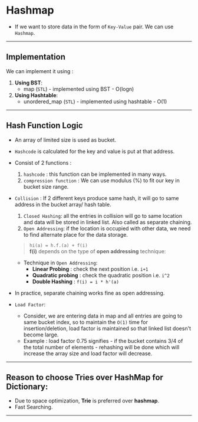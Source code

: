 # Hashmap 

 *  If we want to store data in the form of ```Key-Value``` pair. We can use ```Hashmap```.

---

## Implementation
We can implement it using :
1.  **Using BST**:
    -   map (```STL```) - implemented using BST - O(logn)
2.  **Using Hashtable**:
    -   unordered_map (```STL```) - implemented using hashtable - O(1)

---

## Hash Function Logic
-   An array of limited size is used as bucket.
-   ```Hashcode``` is calculated for the key and value is put at that address.
-   Consist of 2 functions :
    1.  ```hashcode``` : this function can be implemented in many ways. 
    2.  ```compression function``` : We can use modulus (%) to fit our key in bucket size range.

-   ```Collision``` : If 2 different keys produce same hash, it will go to same address in the bucket array/ hash table.
    1.  ```Closed Hashing```: all the entries in collision will go to same location and data will be stored in linked list. Also called as separate chaining.
    2.  ```Open Addressing```: if the location is occupied with other data, we need to find alternate place for the data storage. <br>
     > ```hi(a) = h.f.(a) + f(i)```<br>
     > **f(i)** depends on the type of **open addressing** technique:
    -   Technique in ```Open Addressing```:
        -   **Linear Probing** : check the next position i.e. ```i+1```
        -   **Quadratic probing** : check the quadratic position i.e. ```i^2```
        -   **Double Hashing** :  ```f(i) = i * h'(a)```
-   In practice, separate chaining works fine as open addressing. 
-   ```Load Factor```:
    -   Consider, we are entering data in map and all entries are going to same bucket index, so to maintain the ```O(1)``` time for insertion/deletion, load factor is maintained so that linked list doesn't become large.<br>
    -   Example : load factor 0.75 signifies - if the bucket contains 3/4 of the total number of elements - rehashing will be done which will increase the array size and load factor will decrease.


---

 ##  Reason to choose Tries over HashMap for Dictionary:
 *  Due to space optimization, **Trie** is preferred over **hashmap**.
 *  Fast Searching.

---